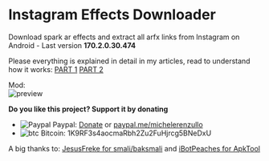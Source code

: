 # Instagram Effects Downloader
Download spark ar effects and extract all arfx links from Instagram on Android - Last version **170.2.0.30.474** 

Please everything is explained in detail in my articles, read to understand how it works:
[PART 1](https://medium.com/swlh/download-spark-ar-effects-from-instagram-reverse-engineering-d45d188b19f0)
[PART 2](https://medium.com/swlh/part-2-download-spark-ar-effects-from-instagram-reverse-engineering-5c6be1aa2927)

Mod:  
![preview](https://miro.medium.com/max/512/1*8chP2lHD125r9BmnLzwkYg.jpeg)

**Do you like this project? Support it by donating**

- ![Paypal](https://raw.githubusercontent.com/reek/anti-adblock-killer/gh-pages/images/paypal.png) Paypal: [Donate](https://www.paypal.com/donate?hosted_button_id=XQ8QUEME5JZMN) or [paypal.me/michelerenzullo](https://paypal.me/michelerenzullo)
- ![btc](https://raw.githubusercontent.com/reek/anti-adblock-killer/gh-pages/images/bitcoin.png) Bitcoin: 1K9RF3s4aocmaRbh2Zu2FuHjrcg5BNeDxU

A big thanks to: [JesusFreke for smali/baksmali](https://github.com/JesusFreke/smali) and [iBotPeaches for ApkTool](https://github.com/iBotPeaches/Apktool) 